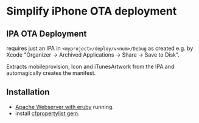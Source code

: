 # Simplify iPhone OTA deployment

## IPA OTA Deployment

requires just an IPA in <code>&lt;myproject&gt;/deploy/v&lt;num&gt;/Debug</code> as created e.g. by Xcode "Organizer -> Archived Applications -> Share -> Save to Disk".

Extracts mobileprovision, Icon and iTunesArtwork from the IPA and automagically creates the manifest.

## Installation

- [Apache Webserver with eruby](http://www.google.de/search?q="eruby"+apache) running.
- install [cfpropertylist gem](https://github.com/ckruse/CFPropertyList).
